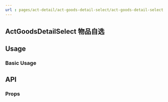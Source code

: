 ```yaml
---
url : pages/act-detail/act-goods-detail-select/act-goods-detail-select
---
```


## ActGoodsDetailSelect 物品自选


## Usage

### Basic Usage

## API

### Props

